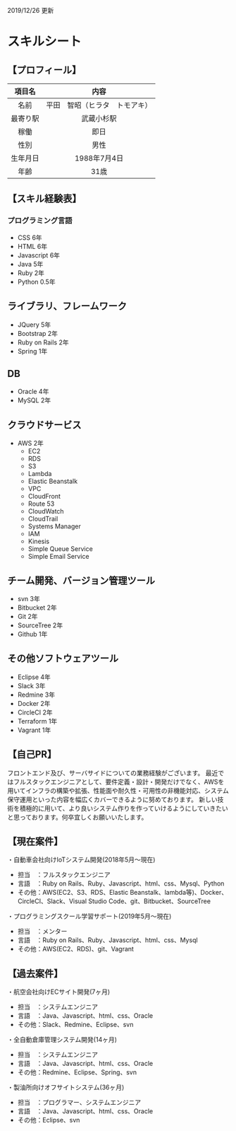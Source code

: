 2019/12/26 更新
# スキルシート

## 【プロフィール】

| 項目名 | 内容 |
|:-----------:|:------------:|
| 名前 | 平田　智昭（ヒラタ　トモアキ） |
| 最寄り駅 | 武蔵小杉駅 |
| 稼働 | 即日 |
| 性別 | 男性 |
| 生年月日 | 1988年7月4日 |
| 年齢 | 31歳 |

## 【スキル経験表】
 
### プログラミング言語
- CSS  6年
- HTML 6年
- Javascript 6年
- Java 5年
- Ruby 2年
- Python 0.5年

## ライブラリ、フレームワーク
- JQuery 5年
- Bootstrap 2年
- Ruby on Rails 2年
- Spring 1年

## DB
- Oracle 4年
- MySQL 2年

## クラウドサービス
- AWS 2年
  - EC2
  - RDS
  - S3
  - Lambda
  - Elastic Beanstalk
  - VPC
  - CloudFront
  - Route 53
  - CloudWatch
  - CloudTrail
  - Systems Manager
  - IAM
  - Kinesis
  - Simple Queue Service
  - Simple Email Service

## チーム開発、バージョン管理ツール
- svn 3年
- Bitbucket 2年
- Git 2年
- SourceTree 2年
- Github 1年

## その他ソフトウェアツール
- Eclipse 4年
- Slack 3年
- Redmine 3年
- Docker 2年
- CircleCI 2年
- Terraform 1年
- Vagrant 1年

## 【自己PR】
フロントエンド及び、サーバサイドについての業務経験がございます。
最近ではフルスタックエンジニアとして、要件定義・設計・開発だけでなく、AWSを用いてインフラの構築や拡張、性能面や耐久性・可用性の非機能対応、システム保守運用といった内容を幅広くカバーできるように努めております。
新しい技術を積極的に用いて、より良いシステム作りを作っていけるようにしていきたいと思っております。何卒宜しくお願いいたします。

## 【現在案件】

・自動車会社向けIoTシステム開発(2018年5月〜現在)
- 担当　：フルスタックエンジニア
- 言語　：Ruby on Rails、Ruby、Javascript、html、css、Mysql、Python
- その他：AWS(EC2、S3、RDS、Elastic Beanstalk、lambda等)、Docker、CircleCI、Slack、Visual Studio Code、git、Bitbucket、SourceTree

・プログラミングスクール学習サポート(2019年5月〜現在)
- 担当　：メンター
- 言語　：Ruby on Rails、Ruby、Javascript、html、css、Mysql
- その他：AWS(EC2、RDS)、git、Vagrant

## 【過去案件】
・航空会社向けECサイト開発(7ヶ月)
- 担当　：システムエンジニア
- 言語　：Java、Javascript、html、css、Oracle
- その他：Slack、Redmine、Eclipse、svn

・全自動倉庫管理システム開発(14ヶ月)
- 担当　：システムエンジニア
- 言語　：Java、Javascript、html、css、Oracle
- その他：Redmine、Eclipse、Spring、svn

・製油所向けオフサイトシステム(36ヶ月)
- 担当　：プログラマー、システムエンジニア
- 言語　：Java、Javascript、html、css、Oracle
- その他：Eclipse、svn
